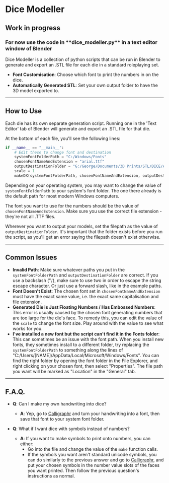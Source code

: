 <!-- markdownlint-disable MD033 --> 
 # 
  
<p align="center"><h1>Dice Modeller</h1></p> 
<p align="center"><h2>Work in progress</h2></p>
<p align="center"><h3>For now use the code in **dice_modeller.py** in a text editor window of Blender</h3></p>
 <!-- markdownlint-enable MD033 --> 

  
 Dice Modeller is a collection of python scripts that can be run in Blender to generate and export an .STL file for each die in a standard roleplaying set. 
  
 - **Font Customisation**: Choose which font to print the numbers in on the dice.
 - **Automatically Generated STL**: Set your own output folder to have the 3D model exported to.
  
 ----- 
  
 ## How to Use 
  
 Each die has its own separate generation script. Running one in the 'Text Editor' tab of Blender will generate and export an .STL file for that die.

At the bottom of each file, you'll see the following lines:

```python
if __name__ == "__main__": 
    # Edit these to change font and destination
    systemFontFolderPath = "C:/Windows/Fonts" 
    chosenFontNameAndExtension = "arial.ttf" 
    outputDestinationFolder = "G:/George/Documents/3D Prints/STL/DICE/Auto-Generated"
    scale = 1
    makeDX(systemFontFolderPath, chosenFontNameAndExtension, outputDestinationFolder)
```

Depending on your operating system, you may want to change the value of `systemFontFolderPath` to your system's font folder. The one there already is the default path for most modern Windows computers.

The font you want to use for the numbers should be the value of `chosenFontNameAndExtension`. Make sure you use the correct file extension - they're not all .TTF files.

Wherever you want to output your models, set the filepath as the value of `outputDestinationFolder`. It's important that the folder exists before you run the script, as you'll get an error saying the filepath doesn't exist otherwise.

----- 
 ## Common Issues
 
 - **Invalid Path**: Make sure whatever paths you put in the `systemFontFolderPath` and `outputDestinationFolder` are correct. If you use a backslash ('\\'), make sure to use two in order to escape the string escape character. Or just use a forward slash, like in the example paths.
 - **Font Doesn't Exist**: The chosen font set in `chosenFontNameAndExtension` must have the exact same value, i.e. the exact same capitalisation and file extension.
 - **Generated Die is Just Floating Numbers / Has Embossed Numbers**: This error is usually caused by the chosen font generating numbers that are too large for the die's face. To remedy this, you can edit the value of the `scale` to change the font size. Play around with the value to see what works for you.
 - **I've installed a new font but the script can't find it in the Fonts folder**: This can sometimes be an issue with the font path. When you install new fonts, they sometimes install to a different folder, try replacing the `systemFontFolderPath` to something along the lines of "C:/Users/[NAME]/AppData/Local/Microsoft/Windows/Fonts". You can find the right folder by opening the font folder in the File Explorer, and right clicking on your chosen font, then select "Properties". The file path you want will be marked as "Location" in the "General" tab.

----- 
 ## F.A.Q.
 
 - **Q**: Can I make my own handwriting into dice?
   - **A**: Yep, go to [Calligraphr](https://www.calligraphr.com/) and turn your handwriting into a font, then save that font to your system font folder.
 
 - **Q**: What if I want dice with symbols instead of numbers?
   - **A**: If you want to make symbols to print onto numbers, you can either:
     * Go into the file and change the value of the `make` function calls.
     * If the symbols you want aren't standard unicode symbols, you can do similarly to the previous answer and go to [Calligraphr](https://www.calligraphr.com/), and put your chosen symbols in the number value slots of the faces you want printed. Then follow the previous question's instructions as normal.
